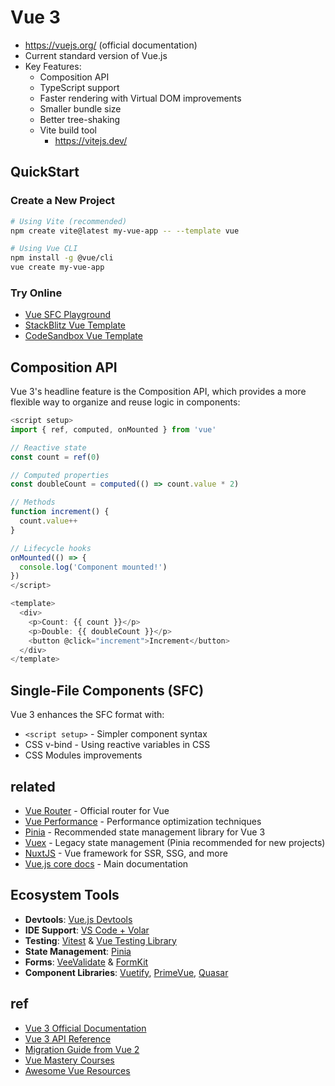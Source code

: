 # Vue 3
- https://vuejs.org/ (official documentation)
- Current standard version of Vue.js
- Key Features:
  - Composition API
  - TypeScript support
  - Faster rendering with Virtual DOM improvements
  - Smaller bundle size
  - Better tree-shaking
  - Vite build tool
    - https://vitejs.dev/

## QuickStart

### Create a New Project

```bash
# Using Vite (recommended)
npm create vite@latest my-vue-app -- --template vue

# Using Vue CLI
npm install -g @vue/cli
vue create my-vue-app
```

### Try Online
- [Vue SFC Playground](https://play.vuejs.org/)
- [StackBlitz Vue Template](https://stackblitz.com/edit/vitejs-vite-3fthyy)
- [CodeSandbox Vue Template](https://codesandbox.io/p/sandbox/vue)

## Composition API

Vue 3's headline feature is the Composition API, which provides a more flexible way to organize and reuse logic in components:

```js
<script setup>
import { ref, computed, onMounted } from 'vue'

// Reactive state
const count = ref(0)

// Computed properties
const doubleCount = computed(() => count.value * 2)

// Methods
function increment() {
  count.value++
}

// Lifecycle hooks
onMounted(() => {
  console.log('Component mounted!')
})
</script>

<template>
  <div>
    <p>Count: {{ count }}</p>
    <p>Double: {{ doubleCount }}</p>
    <button @click="increment">Increment</button>
  </div>
</template>
```

## Single-File Components (SFC)

Vue 3 enhances the SFC format with:
- `<script setup>` - Simpler component syntax
- CSS v-bind - Using reactive variables in CSS
- CSS Modules improvements

## related
- [Vue Router](/mib/vue/router) - Official router for Vue
- [Vue Performance](/mib/vue/perf) - Performance optimization techniques
- [Pinia](/mib/vue/pinia) - Recommended state management library for Vue 3
- [Vuex](/mib/vue/vuex) - Legacy state management (Pinia recommended for new projects)
- [NuxtJS](/mib/nuxt) - Vue framework for SSR, SSG, and more
- [Vue.js core docs](/mib/vue) - Main documentation

## Ecosystem Tools

- **Devtools**: [Vue.js Devtools](https://devtools.vuejs.org/)
- **IDE Support**: [VS Code + Volar](https://marketplace.visualstudio.com/items?itemName=Vue.volar)
- **Testing**: [Vitest](https://vitest.dev/) & [Vue Testing Library](https://testing-library.com/docs/vue-testing-library/intro/)
- **State Management**: [Pinia](https://pinia.vuejs.org/)
- **Forms**: [VeeValidate](https://vee-validate.logaretm.com/v4/) & [FormKit](https://formkit.com/)
- **Component Libraries**: [Vuetify](https://next.vuetifyjs.com/), [PrimeVue](https://primevue.org/), [Quasar](https://quasar.dev/)

## ref
- [Vue 3 Official Documentation](https://vuejs.org/guide/introduction.html)
- [Vue 3 API Reference](https://vuejs.org/api/)
- [Migration Guide from Vue 2](https://v3-migration.vuejs.org/)
- [Vue Mastery Courses](https://www.vuemastery.com/)
- [Awesome Vue Resources](https://github.com/vuejs/awesome-vue)
